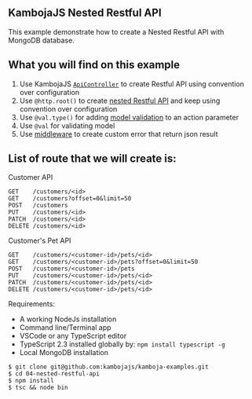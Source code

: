 ## KambojaJS Nested Restful API 

This example demonstrate how to create a Nested Restful API with MongoDB database. 

## What you will find on this example

1. Use KambojaJS [`ApiController`](http://kambojajs.com/reference/api-controller) to create Restful API using convention over configuration
2. Use `@http.root()` to create [nested Restful API](http://kambojajs.com/reference/api-controller#nested-resources) and keep using convention over configuration 
3. Use `@val.type()` for adding [model validation](http://kambojajs.com/reference/validation) to an action parameter 
4. Use `@val` for validating model
5. Use [middleware](http://kambojajs.com/reference/middleware) to create custom error that return json result

## List of route that we will create is:

Customer API

```
GET    /customers/<id>
GET    /customers?offset=0&limit=50
POST   /customers
PUT    /customers/<id>
PATCH  /customers/<id>
DELETE /customers/<id>
```

Customer's Pet API

```
GET    /customers/<customer-id>/pets/<id>
GET    /customers/<customer-id>/pets?offset=0&limit=50
POST   /customers/<customer-id>/pets
PUT    /customers/<customer-id>/pets/<id>
PATCH  /customers/<customer-id>/pets/<id>
DELETE /customers/<customer-id>/pets/<id>
```

Requirements: 
* A working NodeJs installation
* Command line/Terminal app
* VSCode or any TypeScript editor
* TypeScript 2.3 installed globally by: `npm install typescript -g`
* Local MongoDB installation

```
$ git clone git@github.com:kambojajs/kamboja-examples.git
$ cd 04-nested-restful-api
$ npm install
$ tsc && node bin
```
